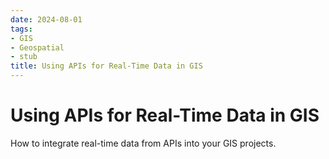 ```yaml
---
date: 2024-08-01
tags:
- GIS
- Geospatial
- stub
title: Using APIs for Real-Time Data in GIS
---
```


# Using APIs for Real-Time Data in GIS

How to integrate real-time data from APIs into your GIS projects.
